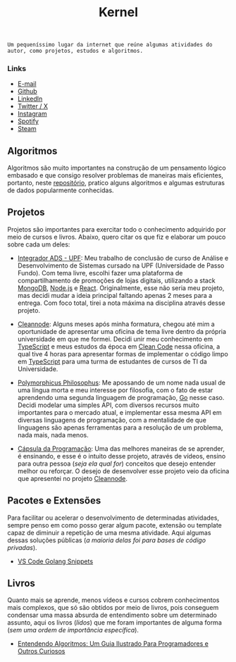 <div id="header">
   <p align="center">
   <h1 align="center">Kernel</h1>
   </p>
</div>

`Um pequeníssimo lugar da internet que reúne algumas atividades do autor, como projetos, estudos e algoritmos.`

### Links

- <a href="mailto:otarossoni@gmail.com">E-mail</a>
- <a href="https://github.com/Otarossoni" target="_blank">Github</a>
- <a href="https://www.linkedin.com/in/otavio-monteiro-rossoni/" target="_blank">LinkedIn</a>
- <a href="https://x.com/Otarossoni" target="_blank">Twitter / X</a>
- <a href="https://www.instagram.com/otarossoni/" target="_blank">Instagram</a>
- <a href="https://open.spotify.com/user/22vfmd5vrda2aotzklm4o3ity?si=8810df50e8b14ea3" target="_blank">Spotify</a>
- <a href="https://steamcommunity.com/id/OMRStein" target="_blank">Steam</a>

## Algoritmos

Algoritmos são muito importantes na construção de um pensamento lógico embasado e que consigo resolver problemas de maneiras mais eficientes, portanto, neste <a href="https://github.com/Otarossoni/algorithms" target="_blank">repositório</a>, pratico alguns algoritmos e algumas estruturas de dados popularmente conhecidas.

## Projetos

Projetos são importantes para exercitar todo o conhecimento adquirido por meio de cursos e livros. Abaixo, quero citar os que fiz e elaborar um pouco sobre cada um deles:

- <a href="https://github.com/Otarossoni/projeto-integrador-ads" target="_blank">Integrador ADS - UPF</a>: Meu trabalho de conclusão de curso de Análise e Desenvolvimento de Sistemas cursado na UPF (Universidade de Passo Fundo). Com tema livre, escolhi fazer uma plataforma de compartilhamento de promoções de lojas digitais, utilizando a stack <a href="https://www.mongodb.com" target="_blank">MongoDB</a>, <a href="https://nodejs.org/en" target="_blank">Node.js</a> e <a href="https://react.dev" target="_blank">React</a>. Originalmente, esse não seria meu projeto, mas decidi mudar a ideia principal faltando apenas 2 meses para a entrega. Com foco total, tirei a nota máxima na disciplina através desse projeto.

- <a href="https://github.com/Otarossoni/upf-oficina-cleannode" target="_blank">Cleannode</a>: Alguns meses após minha formatura, chegou até mim a oportunidade de apresentar uma oficina de tema livre dentro da própria universidade em que me formei. Decidi unir meu conhecimento em <a href="https://www.typescriptlang.org/" target="_blank">TypeScript</a> e meus estudos da época em <a href="https://www.amazon.com.br/C%C3%B3digo-limpo-Robert-C-Martin/dp/8576082675" target="_blank">Clean Code</a> nessa oficina, a qual tive 4 horas para apresentar formas de implementar o código limpo em <a href="https://www.typescriptlang.org/" target="_blank">TypeScript</a> para uma turma de estudantes de cursos de TI da Universidade. 

- <a href="https://github.com/Otarossoni/polymorphicus-philosophus" target="_blank">Polymorphicus Philosophus</a>: Me apossando de um nome nada usual de uma língua morta e meu interesse por filosofia, com o fato de estar aprendendo uma segunda linguagem de programação, <a href="https://go.dev/" target="_blank">Go</a> nesse caso. Decidi modelar uma simples API, com diversos recursos muito importantes para o mercado atual, e implementar essa mesma API em diversas linguagens de programação, com a mentalidade de que linguagens são apenas ferramentas para a resolução de um problema, nada mais, nada menos.

- <a href="https://github.com/Otarossoni/capsula-da-programacao" target="_blank">Cápsula da Programação</a>: Uma das melhores maneiras de se aprender, é ensinando, e esse é o intuito desse projeto, através de vídeos, ensino para outra pessoa (_seja ela qual for_) conceitos que desejo entender melhor ou reforçar. O desejo de desenvolver esse projeto veio da oficina que apresentei no projeto <a href="https://github.com/Otarossoni/upf-oficina-cleannode" target="_blank">Cleannode</a>.

## Pacotes e Extensões

Para facilitar ou acelerar o desenvolvimento de determinadas atividades, sempre penso em como posso gerar algum pacote, extensão ou template capaz de diminuir a repetição de uma mesma atividade. Aqui algumas dessas soluções públicas (_a maioria delas foi para bases de código privadas_).

- <a href="https://github.com/Otarossoni/vscode-go-snippets" target="_blank">VS Code Golang Snippets</a>

## Livros

Quanto mais se aprende, menos vídeos e cursos cobrem conhecimentos mais complexos, que só são obtidos por meio de livros, pois conseguem condensar uma massa absurda de entendimento sobre um determinado assunto, aqui os livros (_lidos_) que me foram importantes de alguma forma (_sem uma ordem de importância específica_).

- <a href="https://www.amazon.com.br/Entendendo-Algoritmos-Ilustrado-Programadores-Curiosos/dp/8575225634" target="_blank">Entendendo Algoritmos: Um Guia Ilustrado Para Programadores e Outros Curiosos</a>

